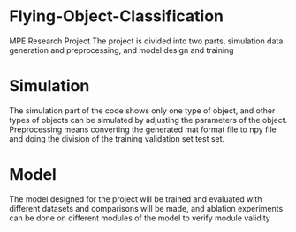 # Flying-Object-Classification
MPE Research Project
The project is divided into two parts, simulation data generation and preprocessing, and model design and training 
# Simulation

The simulation part of the code shows only one type of object, and other types of objects can be simulated by adjusting the parameters of the object. Preprocessing means converting the generated mat format file to npy file and doing the division of the training validation set test set.

# Model

The model designed for the project will be trained and evaluated with different datasets and comparisons will be made, and ablation experiments can be done on different modules of the model to verify module validity
